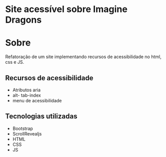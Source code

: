 # Site acessível sobre Imagine Dragons 
# Sobre
Refatoração de um site implementando recursos de acessibilidade no html, css e JS.
## Recursos de acessibilidade
- Atributos aria
- alt- tab-index
- menu de acessibilidade
## Tecnologias utilizadas
- Bootstrap
- ScrollRevealjs
- HTML
- CSS
- JS
